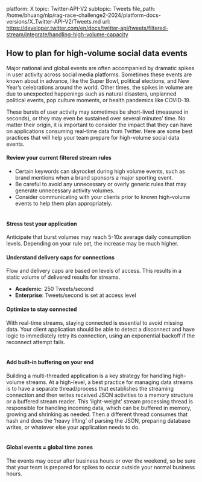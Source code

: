 platform: X
topic: Twitter-API-V2
subtopic: Tweets
file_path: /home/bhuang/nlp/rag-race-challenge2-2024/platform-docs-versions/X_Twitter-API-V2/Tweets.md
url: https://developer.twitter.com/en/docs/twitter-api/tweets/filtered-stream/integrate/handling-high-volume-capacity


## How to plan for high-volume social data events

Major national and global events are often accompanied by dramatic spikes in user activity across social media platforms. Sometimes these events are known about in advance, like the Super Bowl, political elections, and New Year’s celebrations around the world. Other times, the spikes in volume are due to unexpected happenings such as natural disasters, unplanned political events, pop culture moments, or health pandemics like COVID-19.

These bursts of user activity may sometimes be short-lived (measured in seconds), or they may even be sustained over several minutes’ time. No matter their origin, it is important to consider the impact that they can have on applications consuming real-time data from Twitter. Here are some best practices that will help your team prepare for high-volume social data events.

#### Review your current filtered stream rules

* Certain keywords can skyrocket during high volume events, such as brand mentions when a brand sponsors a major sporting event.
* Be careful to avoid any unnecessary or overly generic rules that may generate unnecessary activity volumes.
* Consider communicating with your clients prior to known high-volume events to help them plan appropriately.  
     

#### Stress test your application

Anticipate that burst volumes may reach 5-10x average daily consumption levels. Depending on your rule set, the increase may be much higher.

#### Understand delivery caps for connections

Flow and delivery caps are based on levels of access. This results in a static volume of delivered results for streams.

* **Academic**: 250 Tweets/second
* **Enterprise**: Tweets/second is set at access level

#### Optimize to stay connected

With real-time streams, staying connected is essential to avoid missing data. Your client application should be able to detect a disconnect and have logic to immediately retry its connection, using an exponential backoff if the reconnect attempt fails.  
 

#### Add built-in buffering on your end

Building a multi-threaded application is a key strategy for handling high-volume streams. At a high-level, a best practice for managing data streams is to have a separate thread/process that establishes the streaming connection and then writes received JSON activities to a memory structure or a buffered stream reader. This ‘light-weight’ stream processing thread is responsible for handling incoming data, which can be buffered in memory, growing and shrinking as needed. Then a different thread consumes that hash and does the ‘heavy lifting’ of parsing the JSON, preparing database writes, or whatever else your application needs to do.  
 

#### Global events = global time zones

The events may occur after business hours or over the weekend, so be sure that your team is prepared for spikes to occur outside your normal business hours.